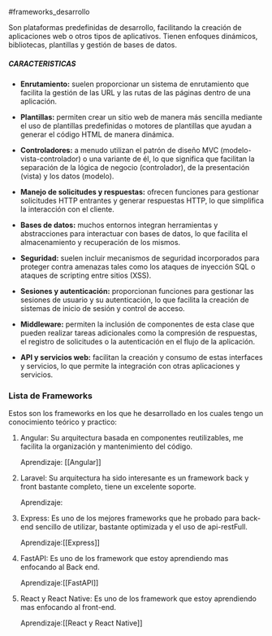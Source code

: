 #frameworks_desarrollo

Son plataformas predefinidas de desarrollo, facilitando la creación de aplicaciones web o otros tipos de aplicativos. Tienen enfoques dinámicos, bibliotecas, plantillas y gestión de bases de datos.

##### CARACTERISTICAS

- **Enrutamiento:** suelen proporcionar un sistema de enrutamiento que facilita la gestión de las URL y las rutas de las páginas dentro de una aplicación.

- **Plantillas:** permiten crear un sitio web de manera más sencilla mediante el uso de plantillas predefinidas o motores de plantillas que ayudan a generar el código HTML de manera dinámica.

- **Controladores:** a menudo utilizan el patrón de diseño MVC (modelo-vista-controlador) o una variante de él, lo que significa que facilitan la separación de la lógica de negocio (controlador), de la presentación (vista) y los datos (modelo).

- **Manejo de solicitudes y respuestas:** ofrecen funciones para gestionar solicitudes HTTP entrantes y generar respuestas HTTP, lo que simplifica la interacción con el cliente.

- **Bases de datos:** muchos entornos integran herramientas y abstracciones para interactuar con bases de datos, lo que facilita el almacenamiento y recuperación de los mismos.

- **Seguridad:** suelen incluir mecanismos de seguridad incorporados para proteger contra amenazas tales como los ataques de inyección SQL o ataques de scripting entre sitios (XSS).

- **Sesiones y autenticación:** proporcionan funciones para gestionar las sesiones de usuario y su autenticación, lo que facilita la creación de sistemas de inicio de sesión y control de acceso.

- **Middleware:** permiten la inclusión de componentes de esta clase que pueden realizar tareas adicionales como la compresión de respuestas, el registro de solicitudes o la autenticación en el flujo de la aplicación.

- **API y servicios web:** facilitan la creación y consumo de estas interfaces y servicios, lo que permite la integración con otras aplicaciones y servicios.


### Lista de Frameworks 

Estos son los frameworks en los que he desarrollado en los cuales tengo un conocimiento teórico y practico:

1. Angular: Su arquitectura basada en componentes reutilizables, me facilita la organización y mantenimiento del código.
   
   Aprendizaje: [[Angular]]
   
2. Laravel:  Su arquitectura ha sido interesante es un framework back y front bastante completo, tiene un excelente soporte.
   
   Aprendizaje: 
   
3. Express: Es uno de los mejores frameworks que he probado para back-end sencillo de utilizar, bastante optimizada y el uso de api-restFull.
   
   Aprendizaje:[[Express]]

4.  FastAPI:  Es uno de los framework que estoy aprendiendo mas enfocando al Back end.
   
    Aprendizaje:[[FastAPI]]

5. React y React Native:  Es uno de los framework que estoy aprendiendo mas enfocando al front-end.
   
   Aprendizaje:[[React y React Native]]